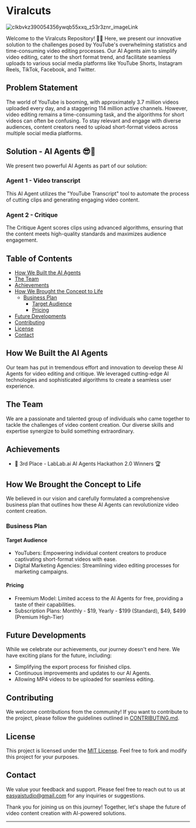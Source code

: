 # Viralcuts

![clkbvkz390054356ywqb55xxq_z53r3znr_imageLink](https://github.com/Viral-Cuts/viralcuts/assets/89584431/d123e5fe-17b2-40fc-b9a4-38869af88d77)

Welcome to the Viralcuts Repository! 🚀🤖 Here, we present our innovative solution to the challenges posed by YouTube's overwhelming statistics and time-consuming video editing processes. Our AI Agents aim to simplify video editing, cater to the short format trend, and facilitate seamless uploads to various social media platforms like YouTube Shorts, Instagram Reels, TikTok, Facebook, and Twitter.

## Problem Statement

The world of YouTube is booming, with approximately 3.7 million videos uploaded every day, and a staggering 114 million active channels. However, video editing remains a time-consuming task, and the algorithms for short videos can often be confusing. To stay relevant and engage with diverse audiences, content creators need to upload short-format videos across multiple social media platforms.

## Solution - AI Agents 😎🙌

We present two powerful AI Agents as part of our solution:

### Agent 1 - Video transcript

This AI Agent utilizes the "YouTube Transcript" tool to automate the process of cutting clips and generating engaging video content.

### Agent 2 - Critique

The Critique Agent scores clips using advanced algorithms, ensuring that the content meets high-quality standards and maximizes audience engagement.

## Table of Contents

- [How We Built the AI Agents](#how-we-built-the-ai-agents)
- [The Team](#the-team)
- [Achievements](#achievements)
- [How We Brought the Concept to Life](#how-we-brought-the-concept-to-life)
  - [Business Plan](#business-plan)
    - [Target Audience](#target-audience)
    - [Pricing](#pricing)
- [Future Developments](#future-developments)
- [Contributing](#contributing)
- [License](#license)
- [Contact](#contact)

## How We Built the AI Agents

Our team has put in tremendous effort and innovation to develop these AI Agents for video editing and critique. We leveraged cutting-edge AI technologies and sophisticated algorithms to create a seamless user experience.

## The Team

We are a passionate and talented group of individuals who came together to tackle the challenges of video content creation. Our diverse skills and expertise synergize to build something extraordinary.

## Achievements

- 🥉 3rd Place - LabLab.ai AI Agents Hackathon 2.0 Winners 🏆

## How We Brought the Concept to Life

We believed in our vision and carefully formulated a comprehensive business plan that outlines how these AI Agents can revolutionize video content creation.

### Business Plan

#### Target Audience

- YouTubers: Empowering individual content creators to produce captivating short-format videos with ease.
- Digital Marketing Agencies: Streamlining video editing processes for marketing campaigns.

#### Pricing

- Freemium Model: Limited access to the AI Agents for free, providing a taste of their capabilities.
- Subscription Plans: Monthly - $19, Yearly - $199 (Standard), $49, $499 (Premium High-Tier)

## Future Developments

While we celebrate our achievements, our journey doesn't end here. We have exciting plans for the future, including:

- Simplifying the export process for finished clips.
- Continuous improvements and updates to our AI Agents.
- Allowing MP4 videos to be uploaded for seamless editing.

## Contributing

We welcome contributions from the community! If you want to contribute to the project, please follow the guidelines outlined in [CONTRIBUTING.md](CONTRIBUTING.md).

## License

This project is licensed under the [MIT License](LICENSE). Feel free to fork and modify this project for your purposes.

## Contact

We value your feedback and support. Please feel free to reach out to us at easyaistudio@gmail.com for any inquiries or suggestions.

Thank you for joining us on this journey! Together, let's shape the future of video content creation with AI-powered solutions.

---
